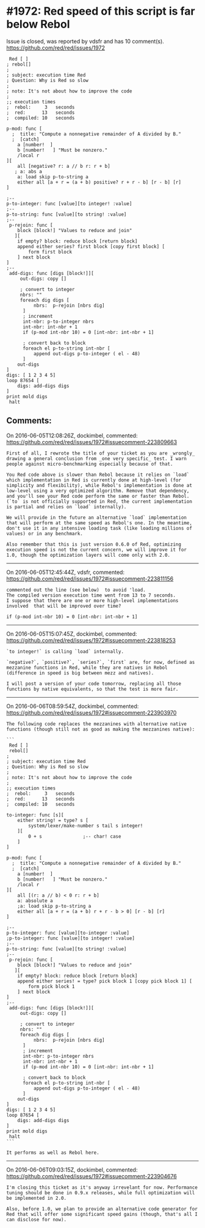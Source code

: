 
#1972: Red speed of this script is far below Rebol
================================================================================
Issue is closed, was reported by vdsfr and has 10 comment(s).
<https://github.com/red/red/issues/1972>

```
 Red [ ]
; rebol[]
;
; subject: execution time Red
; Question: Why is Red so slow
;
; note: It's not about how to improve the code
;
;; execution times
;  rebol:     3   seconds
;  red:      13   seconds 
;  compiled: 10   seconds

p-mod: func [
  ;  title: "Compute a nonnegative remainder of A divided by B."
  ;  [catch]
    a [number!  ]
    b [number!   ] "Must be nonzero."
    /local r
][
    all [negative? r: a // b r: r + b]
   ; a: abs a
    a: load skip p-to-string a
    either all [a + r = (a + b) positive? r + r - b] [r - b] [r]
]

;--
p-to-integer: func [value][to integer! :value]
;--
p-to-string: func [value][to string! :value]
;--
 p-rejoin: func [
    block [block!] "Values to reduce and join"
   ][
    if empty? block: reduce block [return block]
    append either series? first block [copy first block] [
        form first block
    ] next block
]
;--
 add-digs: func [digs [block!]][
     out-digs: copy []

     ; convert to integer
     nbrs: ""
     foreach dig digs [  
          nbrs:  p-rejoin [nbrs dig]
      ]
      ; increment
      int-nbr: p-to-integer nbrs
      int-nbr: int-nbr + 1
      if (p-mod int-nbr 10) = 0 [int-nbr: int-nbr + 1]

      ; convert back to block
      foreach el p-to-string int-nbr [
          append out-digs p-to-integer ( el - 48)
      ]
    out-digs
]
digs: [ 1 2 3 4 5]
loop 87654 [
    digs: add-digs digs
]
print mold digs
 halt
```



Comments:
--------------------------------------------------------------------------------

On 2016-06-05T12:08:26Z, dockimbel, commented:
<https://github.com/red/red/issues/1972#issuecomment-223809663>

    First of all, I rewrote the title of your ticket as you are _wrongly_ drawing a general conclusion from _one very specific_ test. I warn people against micro-benchmarking especially because of that.
    
    You Red code above is slower than Rebol because it relies on `load` which implementation in Red is currently done at high-level (for simplicity and flexibility), while Rebol's implementation is done at low-level using a very optimized algorithm. Remove that dependency, and you'll see your Red code perform the same or faster than Rebol. (`to` is not officially supported in Red, the current implementation is partial and relies on `load` internally).
    
    We will provide in the future an alternative `load` implementation that will perform at the same speed as Rebol's one. In the meantime, don't use it in any intensive loading task (like loading millions of values) or in any benchmark.
    
    Also remember that this is just version 0.6.0 of Red, optimizing execution speed is not the current concern, we will improve it for 1.0, though the optimization layers will come only with 2.0.

--------------------------------------------------------------------------------

On 2016-06-05T12:45:44Z, vdsfr, commented:
<https://github.com/red/red/issues/1972#issuecomment-223811156>

    commented out the line (see below)  to avoid 'load.
    The compiled version execution time went from 13 to 7 seconds.
    I suppose that there are one or more high-level implementations involved  that will be improved over time?
    
    if (p-mod int-nbr 10) = 0 [int-nbr: int-nbr + 1]

--------------------------------------------------------------------------------

On 2016-06-05T15:07:45Z, dockimbel, commented:
<https://github.com/red/red/issues/1972#issuecomment-223818253>

    `to integer!` is calling `load` internally.
    
    `negative?`, `positive?`, `series?`, `first` are, for now, defined as mezzanine functions in Red, while they are natives in Rebol (difference in speed is big between mezz and natives).
    
    I will post a version of your code tomorrow, replacing all those functions by native equivalents, so that the test is more fair. 

--------------------------------------------------------------------------------

On 2016-06-06T08:59:54Z, dockimbel, commented:
<https://github.com/red/red/issues/1972#issuecomment-223903970>

    The following code replaces the mezzanines with alternative native functions (though still not as good as making the mezzanines native):
    
    ```
     Red [ ]
     rebol[]
    ;
    ; subject: execution time Red
    ; Question: Why is Red so slow
    ;
    ; note: It's not about how to improve the code
    ;
    ;; execution times
    ;  rebol:     3   seconds
    ;  red:      13   seconds 
    ;  compiled: 10   seconds
    
    to-integer: func [s][
        either string! = type? s [
            system/lexer/make-number s tail s integer!
        ][
            0 + s               ;-- char! case
        ]
    ]
    
    p-mod: func [
      ;  title: "Compute a nonnegative remainder of A divided by B."
      ;  [catch]
        a [number!  ]
        b [number!   ] "Must be nonzero."
        /local r
    ][
        all [(r: a // b) < 0 r: r + b]
        a: absolute a
        ;a: load skip p-to-string a
        either all [a + r = (a + b) r + r - b > 0] [r - b] [r]
    ]
    
    ;--
    p-to-integer: func [value][to-integer :value]
    ;p-to-integer: func [value][to integer! :value]
    ;--
    p-to-string: func [value][to string! :value]
    ;--
     p-rejoin: func [
        block [block!] "Values to reduce and join"
       ][
        if empty? block: reduce block [return block]
        append either series! = type? pick block 1 [copy pick block 1] [
            form pick block 1
        ] next block
    ]
    ;--
     add-digs: func [digs [block!]][
         out-digs: copy []
    
         ; convert to integer
         nbrs: ""
         foreach dig digs [  
              nbrs:  p-rejoin [nbrs dig]
          ]
          ; increment
          int-nbr: p-to-integer nbrs
          int-nbr: int-nbr + 1
          if (p-mod int-nbr 10) = 0 [int-nbr: int-nbr + 1]
    
          ; convert back to block
          foreach el p-to-string int-nbr [
              append out-digs p-to-integer ( el - 48)
          ]
        out-digs
    ]
    digs: [ 1 2 3 4 5]
    loop 87654 [
        digs: add-digs digs
    ]
    print mold digs
     halt
    ```
    
    It performs as well as Rebol here.

--------------------------------------------------------------------------------

On 2016-06-06T09:03:15Z, dockimbel, commented:
<https://github.com/red/red/issues/1972#issuecomment-223904676>

    I'm closing this ticket as it's anyway irrevelant for now. Performance tuning should be done in 0.9.x releases, while full optimization will be implemented in 2.0.
    
    Also, before 1.0, we plan to provide an alternative code generator for Red that will offer some significant speed gains (though, that's all I can disclose for now).

